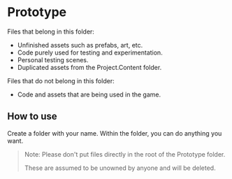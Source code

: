 # Prototype

Files that belong in this folder:

- Unfinished assets such as prefabs, art, etc.
- Code purely used for testing and experimentation.
- Personal testing scenes.
- Duplicated assets from the Project.Content folder.

Files that do not belong in this folder:

- Code and assets that are being used in the game.

## How to use

Create a folder with your name. Within the folder, you can do anything you want.

> Note: Please don't put files directly in the root of the Prototype folder.
> 
> These are assumed to be unowned by anyone and will be deleted.
